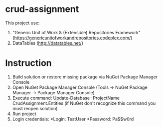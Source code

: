 # crud-assignment

This project use:
1. "Generic Unit of Work & (Extensible) Repositories Framework" (https://genericunitofworkandrepositories.codeplex.com/)
2. DataTables (http://datatables.net/)

# Instruction
1. Build solution or restore missing package via NuGet Package Manager Console
2. Open NuGet Package Manager Console (Tools -> NuGet Package Manager -> Package Manager Console)
3. Execute command: Update-Database -ProjectName CrudAssignment.Entities (if NuGet don't recognize this command you must reopen solution)
4. Run project
5. Login credentials:
  *Login: TestUser
  *Password: Pa$$w0rd